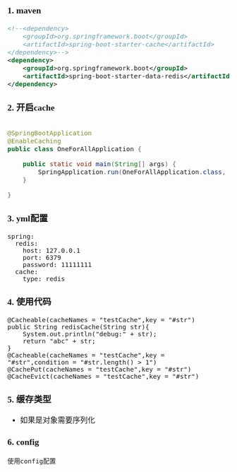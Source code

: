 <span  style="font-family: Simsun,serif; font-size: 17px; ">

### 1. maven

~~~xml
<!--<dependency>
    <groupId>org.springframework.boot</groupId>
    <artifactId>spring-boot-starter-cache</artifactId>
</dependency>-->
<dependency>
    <groupId>org.springframework.boot</groupId>
    <artifactId>spring-boot-starter-data-redis</artifactId>
</dependency>
~~~

### 2. 开启cache

~~~java

@SpringBootApplication
@EnableCaching
public class OneForAllApplication {

    public static void main(String[] args) {
        SpringApplication.run(OneForAllApplication.class, args);
    }

}
~~~

### 3. yml配置

~~~
spring:
  redis:
    host: 127.0.0.1
    port: 6379
    password: 11111111
  cache:
    type: redis
~~~

### 4. 使用代码

~~~
@Cacheable(cacheNames = "testCache",key = "#str")
public String redisCache(String str){
    System.out.println("debug:" + str);
    return "abc" + str;
}
@Cacheable(cacheNames = "testCache",key = "#str",condition = "#str.length() > 1")
@CachePut(cacheNames = "testCache",key = "#str")
@CacheEvict(cacheNames = "testCache",key = "#str")
~~~

### 5. 缓存类型

- 如果是对象需要序列化

### 6. config

~~~
使用config配置
~~~

</span>